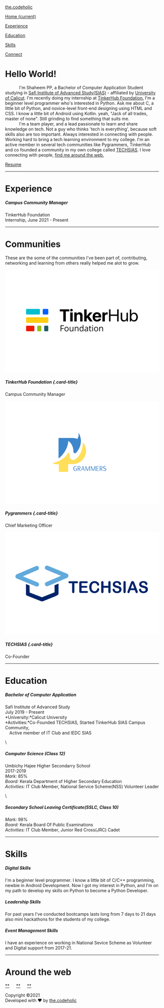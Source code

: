 [the.codeholic](#)

[Home (current)](#home)

[Experience](#experience)

[Education](index.html#education)

[Skills](#skills)

[Connect](index.html#footer)

Hello World!
============

    I'm Shaheem PP, a Bachelor of Computer Application Student studying
in [Safi Institute of Advanced Study(SIAS)](http://sias.edu.in/) -
affiliated by [University of Calicut](https://uoc.ac.in/). I'm recently
doing my internship at [TinkerHub Foundation.](http://tinkerhub.org/)
I'm a beginner level programmer who's interested in Python. Ask me about
C, a little bit of Python, and novice-level front-end designing using
HTML and CSS. I know a little bit of Android using Kotlin. yeah, "Jack
of all trades, master of none". Still grinding to find something that
suits me. \
    I'm a team player, and a lead passionate to learn and share
knowledge on tech. Not a guy who thinks 'tech is everything', because
soft skills also are too important. Always interested in connecting with
people. Working hard to bring a tech learning environment to my college.
I'm an active member in several tech communities like Pygrammers,
TinkerHub and co founded a community in my own college called
[TECHSIAS](https://techsias.org). I love connecting with people, [find
me around the web.](index.html#footer)

[Resume](Assets/Others/Resume.pdf)

* * * * *

Experience
==========

##### Campus Community Manager

TinkerHub Foundation \
 Internship, June 2021 - Present

* * * * *

Communities
===========

These are the some of the communities I've been part of, contributing,
networking and learning from others really helped me alot to grow.

![...](Assets/Images/tinkerhub.png)

##### TinkerHub Foundation {.card-title}

Campus Community Manager

![...](Assets/Images/py-small.png)

##### Pygrammers {.card-title}

Chief Marketing Officer

![...](Assets/Images/techsias.png)

##### TECHSIAS {.card-title}

Co-Founder

* * * * *

Education
=========

##### Bachelor of Computer Application

Safi Institute of Advanced Study \
 July 2019 - Present \
 *University:*Calicut University \
 *Activities:*Co-Founded TECHSIAS, Started TinkerHub SIAS Campus
Community, \
 Active member of IT Club and IEDC SIAS

\

##### Computer Science (Class 12)

Umbichy Hajee Higher Secondarry School \
 2017-2019 \
 *Mark:* 85%\
 *Board:* Kerala Department of Higher Secondary Education\
 *Activities:* IT Club Member, National Service Scheme(NSS) Volunteer
Leader

\

##### Secondary School Leaving Certificate(SSLC, Class 10)

*Mark:* 98%\
 *Board:* Kerala Board Of Public Examinations\
 *Activities:* IT Club Member, Junior Red Cross(JRC) Cadet

* * * * *

Skills
======

##### Digital Skills

I'm a beginner level programmer. I know a little bit of C/C++
programming, newbie in Android Development. Now I got my interest in
Python, and I'm on my path to develop my skills on Python to become a
Python Developer.

##### Leadership Skills

For past years I've conducted bootcamps lasts long from 7 days to 21
days also mini hackathons for the students of my college.

##### Event Management Skills

I have an experience on working in National Sevice Scheme as Volunteer
and Digital support from 2017-21.

* * * * *

Around the web
==============

[**](https://github.com/the-codeholic/)  
[**](https://www.linkedin.com/in/the-codeholic/)  
[**](https://www.youtube.com/c/ShaheemPP)

Copyright ©2021\
Developed with ♥ by [the.codeholic](#)
